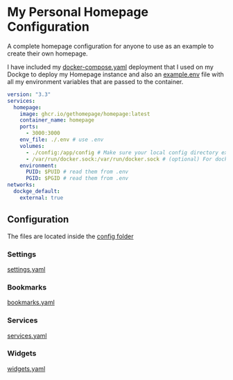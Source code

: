 # My Personal Homepage Configuration
A complete homepage configuration for anyone to use as an example to create their own homepage.

I have included my [docker-compose.yaml](/docker/docker-compose.yaml) deployment that I used on my Dockge to deploy my Homepage instance and also an [example.env](/docker/.env) file with all my environment variables that are passed to the container. 

```yaml
version: "3.3"
services:
  homepage:
    image: ghcr.io/gethomepage/homepage:latest
    container_name: homepage
    ports:
      - 3000:3000
    env_file: ./.env # use .env
    volumes:
      - ./config:/app/config # Make sure your local config directory exists
      - /var/run/docker.sock:/var/run/docker.sock # (optional) For docker integrations, see alternative methods
    environment:
      PUID: $PUID # read them from .env
      PGID: $PGID # read them from .env
networks:
  dockge_default:
    external: true
```

## Configuration
The files are located inside the [config folder](/config)
### Settings
[settings.yaml](/config/settings.yaml)

### Bookmarks
[bookmarks.yaml](/config/bookmarks.yaml)

### Services
[services.yaml](/config/services.yaml)

### Widgets
[widgets.yaml](/config/widgets.yaml)